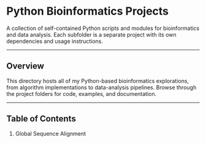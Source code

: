 # Python Bioinformatics Projects

A collection of self-contained Python scripts and modules for bioinformatics and data analysis. Each subfolder is a separate project with its own dependencies and usage instructions.

---

## Overview

This directory hosts all of my Python-based bioinformatics explorations, from algorithm implementations to data-analysis pipelines. Browse through the project folders for code, examples, and documentation.

---

## Table of Contents 
1. Global Sequence Alignment
